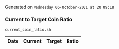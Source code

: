 Generated on `Wednesday 06-October-2021 at 20:09:18`

### Current to Target Coin Ratio
`current_coin_ratio.sh`

Date|Current|Target|Ratio
---|---|---|---
